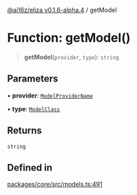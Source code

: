 [@ai16z/eliza v0.1.6-alpha.4](../index.md) / getModel

# Function: getModel()

> **getModel**(`provider`, `type`): `string`

## Parameters

• **provider**: [`ModelProviderName`](../enumerations/ModelProviderName.md)

• **type**: [`ModelClass`](../enumerations/ModelClass.md)

## Returns

`string`

## Defined in

[packages/core/src/models.ts:491](https://github.com/IkigaiLabsETH/eliza/blob/main/packages/core/src/models.ts#L491)

